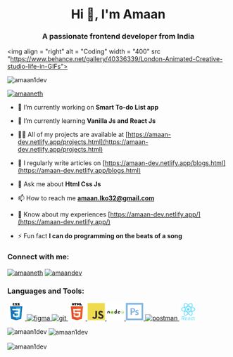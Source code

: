 <h1 align="center">Hi 👋, I'm Amaan</h1>
<h3 align="center">A passionate frontend developer from India</h3>

<img align = "right" alt = "Coding" width = "400" src "https://www.behance.net/gallery/40336339/London-Animated-Creative-studio-life-in-GIFs">

<p align="left"> <img src="https://komarev.com/ghpvc/?username=amaan1dev&label=Profile%20views&color=0e75b6&style=flat" alt="amaan1dev" /> </p>

<p align="left"> <a href="https://twitter.com/amaaneth" target="blank"><img src="https://img.shields.io/twitter/follow/amaaneth?logo=twitter&style=for-the-badge" alt="amaaneth" /></a> </p>

- 🔭 I’m currently working on **Smart To-do List app**

- 🌱 I’m currently learning **Vanilla Js and React Js**

- 👨‍💻 All of my projects are available at [https://amaan-dev.netlify.app/projects.html](https://amaan-dev.netlify.app/projects.html)

- 📝 I regularly write articles on [https://amaan-dev.netlify.app/blogs.html](https://amaan-dev.netlify.app/blogs.html)

- 💬 Ask me about **Html Css Js**

- 📫 How to reach me **amaan.lko32@gmail.com**

- 📄 Know about my experiences [https://amaan-dev.netlify.app/](https://amaan-dev.netlify.app/)

- ⚡ Fun fact **I can do programming on the beats of a song**

<h3 align="left">Connect with me:</h3>
<p align="left">
<a href="https://twitter.com/amaaneth" target="blank"><img align="center" src="https://raw.githubusercontent.com/rahuldkjain/github-profile-readme-generator/master/src/images/icons/Social/twitter.svg" alt="amaaneth" height="30" width="40" /></a>
<a href="https://linkedin.com/in/amaandev" target="blank"><img align="center" src="https://raw.githubusercontent.com/rahuldkjain/github-profile-readme-generator/master/src/images/icons/Social/linked-in-alt.svg" alt="amaandev" height="30" width="40" /></a>
</p>

<h3 align="left">Languages and Tools:</h3>
<p align="left"> <a href="https://www.w3schools.com/css/" target="_blank" rel="noreferrer"> <img src="https://raw.githubusercontent.com/devicons/devicon/master/icons/css3/css3-original-wordmark.svg" alt="css3" width="40" height="40"/> </a> <a href="https://www.figma.com/" target="_blank" rel="noreferrer"> <img src="https://www.vectorlogo.zone/logos/figma/figma-icon.svg" alt="figma" width="40" height="40"/> </a> <a href="https://git-scm.com/" target="_blank" rel="noreferrer"> <img src="https://www.vectorlogo.zone/logos/git-scm/git-scm-icon.svg" alt="git" width="40" height="40"/> </a> <a href="https://www.w3.org/html/" target="_blank" rel="noreferrer"> <img src="https://raw.githubusercontent.com/devicons/devicon/master/icons/html5/html5-original-wordmark.svg" alt="html5" width="40" height="40"/> </a> <a href="https://developer.mozilla.org/en-US/docs/Web/JavaScript" target="_blank" rel="noreferrer"> <img src="https://raw.githubusercontent.com/devicons/devicon/master/icons/javascript/javascript-original.svg" alt="javascript" width="40" height="40"/> </a> <a href="https://nodejs.org" target="_blank" rel="noreferrer"> <img src="https://raw.githubusercontent.com/devicons/devicon/master/icons/nodejs/nodejs-original-wordmark.svg" alt="nodejs" width="40" height="40"/> </a> <a href="https://www.photoshop.com/en" target="_blank" rel="noreferrer"> <img src="https://raw.githubusercontent.com/devicons/devicon/master/icons/photoshop/photoshop-line.svg" alt="photoshop" width="40" height="40"/> </a> <a href="https://postman.com" target="_blank" rel="noreferrer"> <img src="https://www.vectorlogo.zone/logos/getpostman/getpostman-icon.svg" alt="postman" width="40" height="40"/> </a> <a href="https://reactjs.org/" target="_blank" rel="noreferrer"> <img src="https://raw.githubusercontent.com/devicons/devicon/master/icons/react/react-original-wordmark.svg" alt="react" width="40" height="40"/> </a> </p>

<p><img align="left" src="https://github-readme-stats.vercel.app/api/top-langs?username=amaan1dev&show_icons=true&locale=en&layout=compact" alt="amaan1dev" /></p>

<p>&nbsp;<img align="center" src="https://github-readme-stats.vercel.app/api?username=amaan1dev&show_icons=true&locale=en" alt="amaan1dev" /></p>

<p><img align="center" src="https://github-readme-streak-stats.herokuapp.com/?user=amaan1dev&" alt="amaan1dev" /></p>
